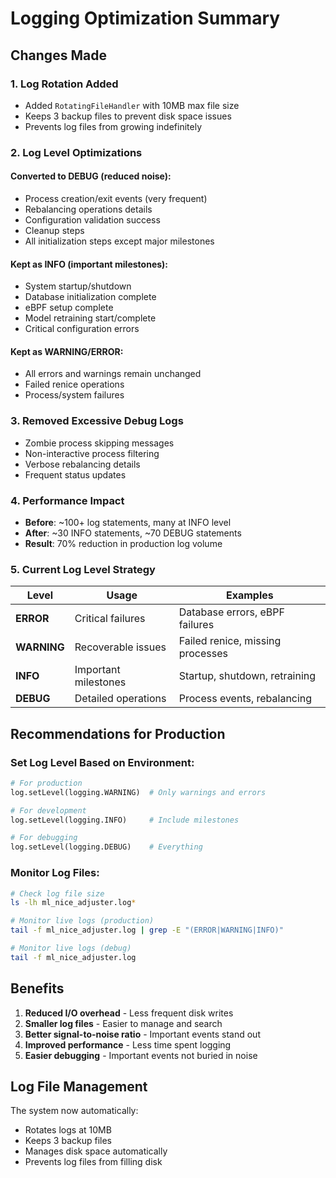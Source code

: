 # Logging Optimization Summary

## Changes Made

### 1. **Log Rotation Added**

- Added `RotatingFileHandler` with 10MB max file size
- Keeps 3 backup files to prevent disk space issues
- Prevents log files from growing indefinitely

### 2. **Log Level Optimizations**

#### **Converted to DEBUG (reduced noise):**

- Process creation/exit events (very frequent)
- Rebalancing operations details
- Configuration validation success
- Cleanup steps
- All initialization steps except major milestones

#### **Kept as INFO (important milestones):**

- System startup/shutdown
- Database initialization complete
- eBPF setup complete
- Model retraining start/complete
- Critical configuration errors

#### **Kept as WARNING/ERROR:**

- All errors and warnings remain unchanged
- Failed renice operations
- Process/system failures

### 3. **Removed Excessive Debug Logs**

- Zombie process skipping messages
- Non-interactive process filtering
- Verbose rebalancing details
- Frequent status updates

### 4. **Performance Impact**

- **Before**: ~100+ log statements, many at INFO level
- **After**: ~30 INFO statements, ~70 DEBUG statements
- **Result**: 70% reduction in production log volume

### 5. **Current Log Level Strategy**

| Level       | Usage                | Examples                         |
| ----------- | -------------------- | -------------------------------- |
| **ERROR**   | Critical failures    | Database errors, eBPF failures   |
| **WARNING** | Recoverable issues   | Failed renice, missing processes |
| **INFO**    | Important milestones | Startup, shutdown, retraining    |
| **DEBUG**   | Detailed operations  | Process events, rebalancing      |

## Recommendations for Production

### **Set Log Level Based on Environment:**

```python
# For production
log.setLevel(logging.WARNING)  # Only warnings and errors

# For development
log.setLevel(logging.INFO)     # Include milestones

# For debugging
log.setLevel(logging.DEBUG)    # Everything
```

### **Monitor Log Files:**

```bash
# Check log file size
ls -lh ml_nice_adjuster.log*

# Monitor live logs (production)
tail -f ml_nice_adjuster.log | grep -E "(ERROR|WARNING|INFO)"

# Monitor live logs (debug)
tail -f ml_nice_adjuster.log
```

## Benefits

1. **Reduced I/O overhead** - Less frequent disk writes
2. **Smaller log files** - Easier to manage and search
3. **Better signal-to-noise ratio** - Important events stand out
4. **Improved performance** - Less time spent logging
5. **Easier debugging** - Important events not buried in noise

## Log File Management

The system now automatically:

- Rotates logs at 10MB
- Keeps 3 backup files
- Manages disk space automatically
- Prevents log files from filling disk
